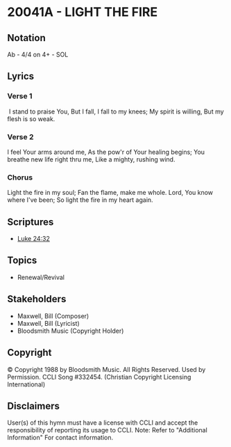# 20041A - LIGHT THE FIRE

## Notation

Ab - 4/4 on 4+ - SOL

## Lyrics

### Verse 1

 I stand to praise You,  But I fall, I fall to my knees; My spirit is willing, But my flesh is so weak.

### Verse 2

I feel Your arms around me, As the pow'r of Your healing begins; You breathe new life right thru me, Like a mighty, rushing wind. 

### Chorus

Light the fire in my soul; Fan the flame, make me whole. Lord, You know where I've been; So light the fire in my heart again.


## Scriptures

- [Luke 24:32](https://www.biblegateway.com/passage/?search=Luke%2024%3A32)

## Topics

- Renewal/Revival

## Stakeholders

- Maxwell, Bill (Composer)
- Maxwell, Bill (Lyricist)
- Bloodsmith Music (Copyright Holder)

## Copyright

© Copyright 1988 by Bloodsmith Music. All Rights Reserved. Used by Permission. CCLI Song #332454.
(Christian Copyright Licensing International)

## Disclaimers

User(s) of this hymn must have a license with CCLI and accept the responsibility of reporting its usage to CCLI.
Note: Refer to "Additional Information" For contact information.

